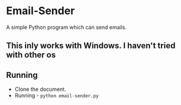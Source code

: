 # Email-Sender
A simple Python program which can send emails.

## This inly works with Windows. I haven't tried with other os

## Running
- Clone the document.
- Running - `python email-sender.py`
